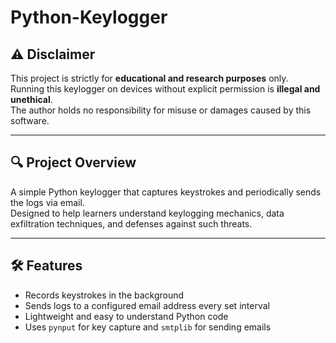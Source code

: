 # Python-Keylogger
## ⚠️ Disclaimer

This project is strictly for **educational and research purposes** only.  
Running this keylogger on devices without explicit permission is **illegal and unethical**.  
The author holds no responsibility for misuse or damages caused by this software.

---

## 🔍 Project Overview

A simple Python keylogger that captures keystrokes and periodically sends the logs via email.  
Designed to help learners understand keylogging mechanics, data exfiltration techniques, and defenses against such threats.

---

## 🛠️ Features

- Records keystrokes in the background  
- Sends logs to a configured email address every set interval  
- Lightweight and easy to understand Python code  
- Uses `pynput` for key capture and `smtplib` for sending emails
